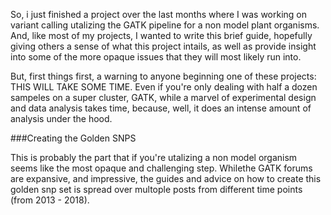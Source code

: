 

So, i just finished a project over the last months where I was working on
variant calling utalizing the GATK pipeline for a non model plant organisms.
And, like most of my projects, I wanted to write this brief guide, hopefully
giving others a sense of what this project intails, as well as provide insight
into some of the more opaque issues that they will most likely run into.

But, first things first, a warning to anyone beginning one of these projects:
THIS WILL TAKE SOME TIME. Even if you're only dealing with half a dozen
sampeles on a super cluster, GATK, while a marvel of experimental design and
data analysis takes time, because, well, it does an intense amount of analysis
under the hood.




###Creating the Golden SNPS


This is probably the part that if you're utalizing a non model organism seems
like the most opaque and challenging step. Whilethe GATK forums are expansive,
and impressive, the guides and advice on how to create this golden snp set is
spread over multople posts from different time points (from 2013 - 2018).














